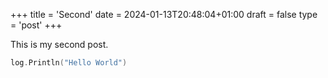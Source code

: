 +++
title = 'Second'
date = 2024-01-13T20:48:04+01:00
draft = false
type = 'post'
+++

This is my second post.

```go
log.Println("Hello World")
```
